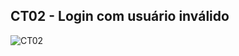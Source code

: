 

## CT02 - Login com usuário inválido


![CT02](https://github.com/user-attachments/assets/56c44edc-61dc-42c4-ab37-697826f2fa30)
